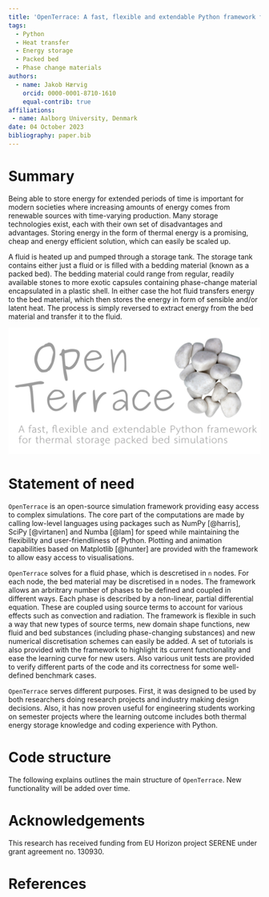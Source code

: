 ```yaml
---
title: 'OpenTerrace: A fast, flexible and extendable Python framework for thermal storage packed bed simulations'
tags:
  - Python
  - Heat transfer
  - Energy storage
  - Packed bed
  - Phase change materials
authors:
  - name: Jakob Hærvig
    orcid: 0000-0001-8710-1610
    equal-contrib: true
affiliations:
 - name: Aalborg University, Denmark
date: 04 October 2023
bibliography: paper.bib
---
```


# Summary

Being able to store energy for extended periods of time is important for modern societies where increasing amounts of energy comes from renewable sources with time-varying production. Many storage technologies exist, each with their own set of disadvantages and advantages. Storing energy in the form of thermal energy is a promising, cheap and energy efficient solution, which can easily be scaled up.

A fluid is heated up and pumped through a storage tank. The storage tank contains either just a fluid or is filled with a bedding material (known as a packed bed). The bedding material could range from regular, readily available stones to more exotic capsules containing phase-change material encapsulated in a plastic shell. In either case the hot fluid transfers energy to the bed material, which then stores the energy in form of sensible and/or latent heat. The process is simply reversed to extract energy from the bed material and transfer it to the fluid.

![Caption for example figure.\label{fig:example}](docs/_figures/logo-banner-paths-grey.svg)

# Statement of need
`OpenTerrace` is an open-source simulation framework providing easy access to complex simulations. The core part of the computations are made by calling low-level languages using packages such as NumPy [@harris], SciPy [@virtanen] and  Numba [@lam] for speed while maintaining the flexibility and user-friendliness of Python. Plotting and animation capabilities based on Matplotlib [@hunter] are provided with the framework to allow easy access to visualisations.

`OpenTerrace` solves for a fluid phase, which is descretised in `n` nodes. For each node, the bed material may be discretised in `m` nodes. The framework allows an arbritrary number of phases to be defined and coupled in different ways. Each phase is described by a non-linear, partial differential equation. These are coupled using source terms to account for various effects such as convection and radiation. The framework is flexible in such a way that new types of source terms, new domain shape functions, new fluid and bed substances (including phase-changing substances) and new numerical discretisation schemes can easily be added. A set of tutorials is also provided with the framework to highlight its current functionality and ease the learning curve for new users. Also various unit tests are provided to verify different parts of the code and its correctness for some well-defined benchmark cases.

`OpenTerrace` serves different purposes. First, it was designed to be used by both researchers doing research projects and industry making design decisions. Also, it has now proven useful for engineering students working on semester projects where the learning outcome includes both thermal energy storage knowledge and coding experience with Python.

# Code structure
The following explains outlines the main structure of `OpenTerrace`. New functionality will be added over time.

# Acknowledgements

This research has received funding from EU Horizon project SERENE under
grant agreement no. 130930.

# References